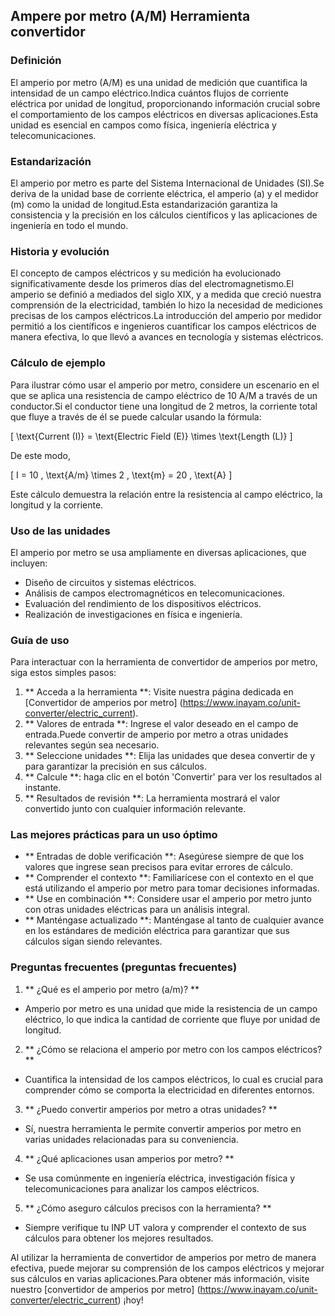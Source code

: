 ## Ampere por metro (A/M) Herramienta convertidor

### Definición
El amperio por metro (A/M) es una unidad de medición que cuantifica la intensidad de un campo eléctrico.Indica cuántos flujos de corriente eléctrica por unidad de longitud, proporcionando información crucial sobre el comportamiento de los campos eléctricos en diversas aplicaciones.Esta unidad es esencial en campos como física, ingeniería eléctrica y telecomunicaciones.

### Estandarización
El amperio por metro es parte del Sistema Internacional de Unidades (SI).Se deriva de la unidad base de corriente eléctrica, el amperio (a) y el medidor (m) como la unidad de longitud.Esta estandarización garantiza la consistencia y la precisión en los cálculos científicos y las aplicaciones de ingeniería en todo el mundo.

### Historia y evolución
El concepto de campos eléctricos y su medición ha evolucionado significativamente desde los primeros días del electromagnetismo.El amperio se definió a mediados del siglo XIX, y a medida que creció nuestra comprensión de la electricidad, también lo hizo la necesidad de mediciones precisas de los campos eléctricos.La introducción del amperio por medidor permitió a los científicos e ingenieros cuantificar los campos eléctricos de manera efectiva, lo que llevó a avances en tecnología y sistemas eléctricos.

### Cálculo de ejemplo
Para ilustrar cómo usar el amperio por metro, considere un escenario en el que se aplica una resistencia de campo eléctrico de 10 A/M a través de un conductor.Si el conductor tiene una longitud de 2 metros, la corriente total que fluye a través de él se puede calcular usando la fórmula:

\[ \text{Current (I)} = \text{Electric Field (E)} \times \text{Length (L)} \]

De este modo,

\[ I = 10 \, \text{A/m} \times 2 \, \text{m} = 20 \, \text{A} \]

Este cálculo demuestra la relación entre la resistencia al campo eléctrico, la longitud y la corriente.

### Uso de las unidades
El amperio por metro se usa ampliamente en diversas aplicaciones, que incluyen:
- Diseño de circuitos y sistemas eléctricos.
- Análisis de campos electromagnéticos en telecomunicaciones.
- Evaluación del rendimiento de los dispositivos eléctricos.
- Realización de investigaciones en física e ingeniería.

### Guía de uso
Para interactuar con la herramienta de convertidor de amperios por metro, siga estos simples pasos:
1. ** Acceda a la herramienta **: Visite nuestra página dedicada en [Convertidor de amperios por metro] (https://www.inayam.co/unit-converter/electric_current).
2. ** Valores de entrada **: Ingrese el valor deseado en el campo de entrada.Puede convertir de amperio por metro a otras unidades relevantes según sea necesario.
3. ** Seleccione unidades **: Elija las unidades que desea convertir de y para garantizar la precisión en sus cálculos.
4. ** Calcule **: haga clic en el botón 'Convertir' para ver los resultados al instante.
5. ** Resultados de revisión **: La herramienta mostrará el valor convertido junto con cualquier información relevante.

### Las mejores prácticas para un uso óptimo
- ** Entradas de doble verificación **: Asegúrese siempre de que los valores que ingrese sean precisos para evitar errores de cálculo.
- ** Comprender el contexto **: Familiarícese con el contexto en el que está utilizando el amperio por metro para tomar decisiones informadas.
- ** Use en combinación **: Considere usar el amperio por metro junto con otras unidades eléctricas para un análisis integral.
- ** Manténgase actualizado **: Manténgase al tanto de cualquier avance en los estándares de medición eléctrica para garantizar que sus cálculos sigan siendo relevantes.

### Preguntas frecuentes (preguntas frecuentes)

1. ** ¿Qué es el amperio por metro (a/m)? **
- Amperio por metro es una unidad que mide la resistencia de un campo eléctrico, lo que indica la cantidad de corriente que fluye por unidad de longitud.

2. ** ¿Cómo se relaciona el amperio por metro con los campos eléctricos? **
- Cuantifica la intensidad de los campos eléctricos, lo cual es crucial para comprender cómo se comporta la electricidad en diferentes entornos.

3. ** ¿Puedo convertir amperios por metro a otras unidades? **
- Sí, nuestra herramienta le permite convertir amperios por metro en varias unidades relacionadas para su conveniencia.

4. ** ¿Qué aplicaciones usan amperios por metro? **
- Se usa comúnmente en ingeniería eléctrica, investigación física y telecomunicaciones para analizar los campos eléctricos.

5. ** ¿Cómo aseguro cálculos precisos con la herramienta? **
- Siempre verifique tu INP UT valora y comprender el contexto de sus cálculos para obtener los mejores resultados.

Al utilizar la herramienta de convertidor de amperios por metro de manera efectiva, puede mejorar su comprensión de los campos eléctricos y mejorar sus cálculos en varias aplicaciones.Para obtener más información, visite nuestro [convertidor de amperios por metro] (https://www.inayam.co/unit-converter/electric_current) ¡hoy!